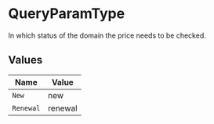 # QueryParamType

In which status of the domain the price needs to be checked.


## Values

| Name      | Value     |
| --------- | --------- |
| `New`     | new       |
| `Renewal` | renewal   |